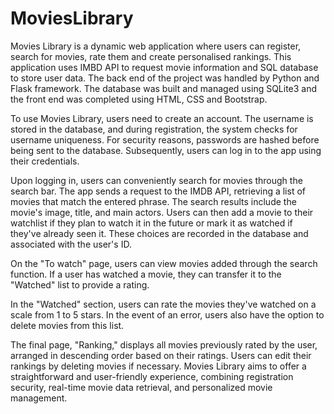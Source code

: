 # MoviesLibrary
Movies Library is a dynamic web application where users can register, search for movies, rate them and create personalised rankings. 
This application uses IMBD API to request movie information and SQL database to store user data. 
The back end of the project was handled by Python and Flask framework. 
The database was built and managed using SQLite3 and the front end was completed using HTML, CSS and Bootstrap.


To use Movies Library, users need to create an account. The username is stored in the database, 
and during registration, the system checks for username uniqueness. For security reasons, 
passwords are hashed before being sent to the database. Subsequently, users can log in to the app using their credentials.


Upon logging in, users can conveniently search for movies through the search bar. 
The app sends a request to the IMDB API, retrieving a list of movies that match the entered phrase. 
The search results include the movie's image, title, and main actors. Users can then add a movie to their 
watchlist if they plan to watch it in the future or mark it as watched if they've already seen it. 
These choices are recorded in the database and associated with the user's ID.


On the "To watch" page, users can view movies added through the search function. 
If a user has watched a movie, they can transfer it to the "Watched" list to provide a rating.

In the "Watched" section, users can rate the movies they've watched on a scale from 1 to 5 stars. 
In the event of an error, users also have the option to delete movies from this list.

The final page, "Ranking," displays all movies previously rated by the user, 
arranged in descending order based on their ratings. Users can edit their rankings by deleting movies if necessary. 
Movies Library aims to offer a straightforward and user-friendly experience, 
combining registration security, real-time movie data retrieval, and personalized movie management.


